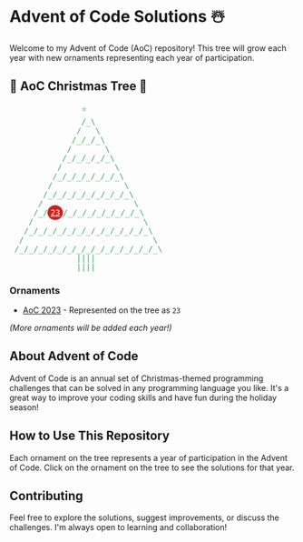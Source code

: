 # Advent of Code Solutions ☃️

Welcome to my Advent of Code (AoC) repository! This tree will grow each year with new ornaments representing each year of participation.

## 🎄 AoC Christmas Tree 🎄

<pre style="color: #34a65f">
               ⭐️
               /_\
              /   \
             /_/_/_\
            /       \
           /_/_/_/_/_\
          /           \
         /_/_/_/_/_/_/_\
        /               \
       /_/_/_/_/_/_/_/_/_\
      /                   \
     /_/<a href="link-to-aoc23-repo" title="AoC 2023" style="color:white; background-color:#cc231e; border-radius:50%; padding:5px">23</a>/_/_/_/_/_/_/_/_\
    /                       \
   /_/_/_/_/_/_/_/_/_/_/_/_/_\
  /                           \
 /_/_/_/_/_/_/_/_/_/_/_/_/_/_/_\
              ||||
              ||||
</pre>

### Ornaments

- [AoC 2023](link-to-aoc23-repo) - Represented on the tree as `23`

*(More ornaments will be added each year!)*

## About Advent of Code

Advent of Code is an annual set of Christmas-themed programming challenges that can be solved in any programming language you like. It's a great way to improve your coding skills and have fun during the holiday season!

## How to Use This Repository

Each ornament on the tree represents a year of participation in the Advent of Code. Click on the ornament on the tree to see the solutions for that year.

## Contributing

Feel free to explore the solutions, suggest improvements, or discuss the challenges. I'm always open to learning and collaboration!
